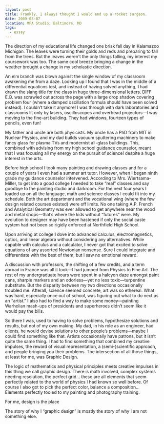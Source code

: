 ```yaml
---
layout: post
title: Frankly, I always thought I would end up a rocket surgeon.
date: 2009-03-07
location: MFA Studio, Baltimore, MD
tags:
  - essay
---
```


The direction of my educational life changed one brisk fall day in Kalamazoo Michigan. The leaves were turning their golds and reds and preparing to fall from the trees. But the leaves weren't the only things falling, my interest my coursework was too. The same cool breeze bringing a change in the weather brought a change in my scholastic direction.

An elm branch was blown against the single window of my classroom awakening me from a daze. Looking up I found that I was in the middle of a differential equations test, and instead of having solved anything, I had drawn the slang title for the class in huge three-dimensional letters. DIFF E.Q. was scrawled out across the page with a large drop shadow covering problem four (where a damped oscillation formula should have been solved instead). I couldn’t take it anymore! I was through with dark laboratories and classrooms lit only by lasers, oscilloscopes and overhead projectors—I was moving to the fine-art building. They had windows, fourteen types of pencils, even fun! 

My father and uncle are both physicists. My uncle has a PhD from MIT in Nuclear Physics, and my dad builds vacuum sputtering machinery to make fancy glass for plasma TVs and modernist all-glass buildings. This, combined with advising from my high school guidance counselor, meant that I was focusing all my energy on the pursuit of science! despite a huge interest in the arts.

Before high school I took many painting and drawing classes and for a couple of years I even had a summer art tutor. However, when I began ninth grade my guidance counselor intervened. According to Mrs. Wiertsama-Miller, to get into a good college I needed to take “real” classes and say goodbye to the painting studio and darkroom. For the next four years I loaded up on all the language, math and science classes I could fit into my schedule. Both the art department and the vocational wing (where the few design related courses existed) were off limits. No one taking A.P. French and Analytical Geometry was ever allowed to get anywhere near the wood and metal shops—that’s where the kids without “futures” were. My evolution to designer may have been hastened if only the social caste system had not been so rigidly enforced at Northfield High School.

Upon arriving at college I dove into advanced calculus, electromagnetics, optics, and linear algebra without considering any alternatives. While capable with calculus and a calculator, I never got that excited to solve equations of any assorted Newtonian nonsense. Sure I could integrate and differentiate with the best of them, but I saw no emotional reward. 

A discussion with professors, the shifting of a few credits, and a term abroad in France was all it took—I had jumped from Physics to Fine Art. The rest of my undergraduate hours were spent in a halcyon daze amongst paint cans, sharpie markers and an odorless—yet no less toxic—turpentine substitute. But the disparity between my two directions occasionally troubled me. Afterall, science seemed concrete, art was so ethereal. What was hard, especially once out of school, was figuring out what to do next as an “artist.” I also had to find a way to make some money—painting Warholian mash-ups of presidents and superheroes didn’t seem like it would pay the bills. 

So there I was, used to having to solve problems, hypothesize solutions and results, but not of my own making. My dad, in his role as an engineer, had clients, he would devise solutions to other people’s problems—maybe I could find something like that. Artists occasionally have patrons, but it isn’t quite the same thing. I had to find something that combined my creative impulses, the reward of visual representation, a (semi-)scientific approach, and people bringing you their problems. The intersection of all those things, at least for me, was Graphic Design.

The logic of mathematics and physical principles meets creative impulses in this thing we call graphic design. There is math involved, complex systems needing resolution, the perfect grid... these are all elements that seem perfectly related to the world of physics I had known so well before. Of course I also got to pick the perfect color, balance a composition… Elements perfectly tooled to my painting and photography training.

For me, design is the place 

The story of why I “graphic design” is mostly the story of why I am not something else.
